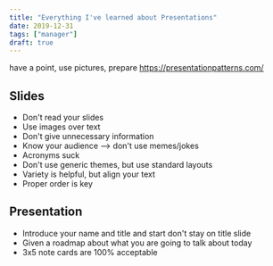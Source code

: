 ```yaml
---
title: "Everything I've learned about Presentations"
date: 2019-12-31
tags: ["manager"]
draft: true
---
```


have a point, use pictures, prepare
https://presentationpatterns.com/

## Slides

* Don't read your slides
* Use images over text
* Don't give unnecessary information
* Know your audience --> don't use memes/jokes
* Acronyms suck
* Don't use generic themes, but use standard layouts
* Variety is helpful, but align your text
* Proper order is key

## Presentation

* Introduce your name and title and start don't stay on title slide
* Given a roadmap about what you are going to talk about today
* 3x5 note cards are 100% acceptable
